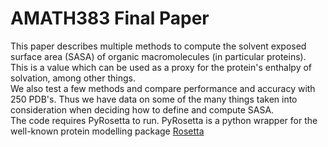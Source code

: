 # AMATH383 Final Paper
This paper describes multiple methods to compute the solvent exposed surface area (SASA) of organic macromolecules (in particular proteins). This is a value which can be used as a proxy for the protein's enthalpy of solvation, among other things.\
We also test a few methods and compare performance and accuracy with 250 PDB's. Thus we have data on some of the many things taken into consideration when deciding how to define and compute SASA.\
The code requires PyRosetta to run. PyRosetta is a python wrapper for the well-known protein modelling package [Rosetta](https://www.rosettacommons.org)

